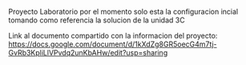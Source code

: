 Proyecto Laboratorio
por el momento solo esta la configuracion incial
tomando como referencia la solucion de la unidad 3C

Link al documento compartido con la informacion del proyecto:
https://docs.google.com/document/d/1kXdZg8GR5oecG4m7tj-GvRb3KpliLlVPvdq2unKbAHw/edit?usp=sharing
